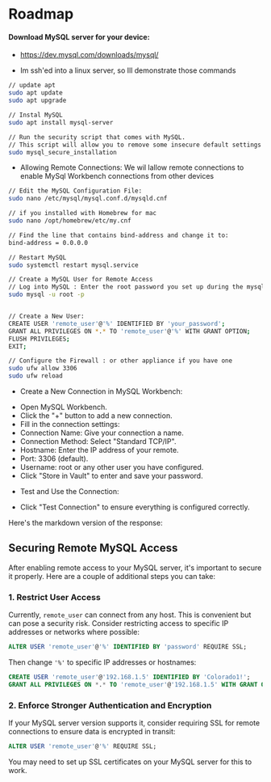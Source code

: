 # Roadmap 
#### Download MySQL server for your device:
* https://dev.mysql.com/downloads/mysql/

- Im ssh'ed into a linux server, so Ill demonstrate those commands
```bash
// update apt
sudo apt update
sudo apt upgrade

// Instal MySQL
sudo apt install mysql-server

// Run the security script that comes with MySQL. 
// This script will allow you to remove some insecure default settings and lock down access to your database system.
sudo mysql_secure_installation
```

- Allowing Remote Connections: We wil lallow remote connections to enable MySql Workbench connections from other devices
```bash
// Edit the MySQL Configuration File:
sudo nano /etc/mysql/mysql.conf.d/mysqld.cnf

// if you installed with Homebrew for mac 
sudo nano /opt/homebrew/etc/my.cnf 

// Find the line that contains bind-address and change it to:
bind-address = 0.0.0.0

// Restart MySQL
sudo systemctl restart mysql.service

// Create a MySQL User for Remote Access
// Log into MySQL : Enter the root password you set up during the mysql_secure_installation process.
sudo mysql -u root -p


// Create a New User:
CREATE USER 'remote_user'@'%' IDENTIFIED BY 'your_password';
GRANT ALL PRIVILEGES ON *.* TO 'remote_user'@'%' WITH GRANT OPTION;
FLUSH PRIVILEGES;
EXIT;

// Configure the Firewall : or other appliance if you have one
sudo ufw allow 3306
sudo ufw reload
```
- Create a New Connection in MySQL Workbench:
* Open MySQL Workbench.
* Click the "+" button to add a new connection.
* Fill in the connection settings:
* Connection Name: Give your connection a name.
* Connection Method: Select "Standard TCP/IP".
* Hostname: Enter the IP address of your remote.
* Port: 3306 (default).
* Username: root or any other user you have configured.
* Click "Store in Vault" to enter and save your password.

- Test and Use the Connection:

* Click "Test Connection" to ensure everything is configured correctly.

Here's the markdown version of the response:

## Securing Remote MySQL Access

After enabling remote access to your MySQL server, it's important to secure it properly. Here are a couple of additional steps you can take:

### 1. Restrict User Access
Currently, `remote_user` can connect from any host. This is convenient but can pose a security risk. Consider restricting access to specific IP addresses or networks where possible:

```sql
ALTER USER 'remote_user'@'%' IDENTIFIED BY 'password' REQUIRE SSL;
```

Then change `'%'` to specific IP addresses or hostnames:

```sql
CREATE USER 'remote_user'@'192.168.1.5' IDENTIFIED BY 'Colorado1!';
GRANT ALL PRIVILEGES ON *.* TO 'remote_user'@'192.168.1.5' WITH GRANT OPTION;
```

### 2. Enforce Stronger Authentication and Encryption
If your MySQL server version supports it, consider requiring SSL for remote connections to ensure data is encrypted in transit:

```sql
ALTER USER 'remote_user'@'%' REQUIRE SSL;
```

You may need to set up SSL certificates on your MySQL server for this to work.
